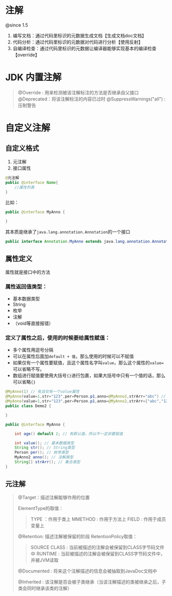 # 注解

@since 1.5
1. 编写文档：通过代码里标识的元数据生成文档【生成文档doc文档】
2. 代码分析：通过代码里标识的元数据对代码进行分析【使用反射】
3. 自编译检查：通过代码里标识的元数据让编译器能够实现基本的编译检查 【override】

# JDK 内置注解
> @Override  : 用来检测被该注解标注的方法是否继承自父接口
> @Deprecated：将该注解标注的内容已过时
> @SuppressWarnings("all") : 压制警告


# 自定义注解

## 自定义格式

1. 元注解
2. 接口属性

```java
@元注解
public @interface Name{
    //属性列表
}
```
比如：
```java
public @interface MyAnno {

}
```

其本质是继承了`java.lang.annotation.Annotation`的一个接口

```java
public interface Annotation.MyAnno extends java.lang.annotation.Annotation 
```

## 属性定义
属性就是接口中的方法

### 属性返回值类型：

- 基本数据类型
- String
- 枚举
- 注解
- （void等直接报错）

### 定义了属性之后，使用的时候要给属性赋值：

- 多个属性用逗号分隔
- 可以在属性后面加`default + 值`，那么使用的时候可以不赋值
- 如果仅有一个属性要赋值，且这个属性名字叫`value`，那么这个属性的`value=`可以省略不写。
- 数组进行赋值要使用大括号`{}`进行包裹，如果大括号中只有一个值的话，那么可以省略`{}`

```java
@MyAnno(1) // 有且仅有一个value属性
@MyAnno(value=1,str="123",per=Person.p1,anno=@MyAnno2,strArr="abc") // 集合中仅有一个元素
@MyAnno(value=1,str="123",per=Person.p1,anno=@MyAnno2,strArr={"abc","123"}) // 集合中有多个元素
public class Demo2 {

}
```

```java
public @interface MyAnno {

    int age() default 2; // 有默认值，所以不一定非要赋值

    int value(); // 基本数据类型
    String str(); // String类型
    Person per(); // 枚举类型
    MyAnno2 anno(); // 注解类型
    String[] strArr(); // 集合类型
}
```


## 元注解
> @Target：描述注解能够作用的位置
> 
> ElementType的取值：
> > TYPE ：作用于类上
> > MMETHOD : 作用于方法上
> > FIELD : 作用于成员变量上       
>   
> @Retention: 描述注解被保留的阶段
> RetentionPolicy取值：
> > SOURCE
> > CLASS : 当前被描述的注解会被保留到CLASS字节码文件中
> > RUNTIME : 当前被描述的注解会被保留到CLASS字节码文件中，并被JVM读取
> 
> @Documented : 将来这个注解描述的信息会被抽取到JavaDoc文档中
> 
> @Inherited : 该注解是否会被子类继承（当该注解描述的类被继承之后，子类会同时继承该类的注解）
> 
